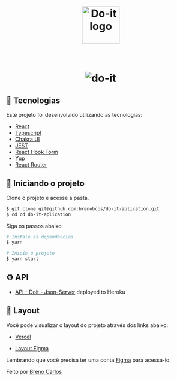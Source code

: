 <h1 align="center">
  <img alt="Do-it logo" src="https://i.ibb.co/B4yz73K/logo-primary.png" width="100px" />
</h1>
<br>

<h1 align="center">
    <img alt="do-it" title="do-it-app" src="https://user-images.githubusercontent.com/83380946/161190330-2d62e7b2-1ff2-4f09-b379-89b359ea0ebe.gif" />
</h1>

## 🧪 Tecnologias

Este projeto foi desenvolvido utilizando as tecnologias:
 
- [React](https://pt-br.reactjs.org/)
- [Typescript](https://www.typescriptlang.org/)
- [Chakra UI](https://chakra-ui.com/)
- [JEST](https://jestjs.io/pt-BR/)
- [React Hook Form](https://react-hook-form.com/)
- [Yup](https://github.com/jquense/yup)
- [React Router](https://v5.reactrouter.com/web/guides/quick-start)

## 🚀 Iniciando o projeto

Clone o projeto e acesse a pasta.

```bash
$ git clone git@github.com:brenobcos/do-it-aplication.git
$ cd cd do-it-aplication
```

Siga os passos abaixo:
```bash
# Instale as dependências
$ yarn

# Inicie o projeto
$ yarn start
```

## ⚙️ API

- [API - Doit - Json-Server](https://doit-api.herokuapp.com/) deployed to Heroku

## 🔖 Layout

Você pode visualizar o layout do projeto através dos links abaixo:

- [Vercel](https://do-it-aplication.vercel.app/) 

- [Layout Figma](https://www.figma.com/file/8zwPWal9rTDCF6R2i7Q8Jf/Do.it-Redesign-Sprint5-(Copy)?node-id=1%3A3) 

Lembrando que você precisa ter uma conta [Figma](http://figma.com/) para acessá-lo.

Feito por [Breno Carlos](https://www.linkedin.com/in/devbrenocar/)
